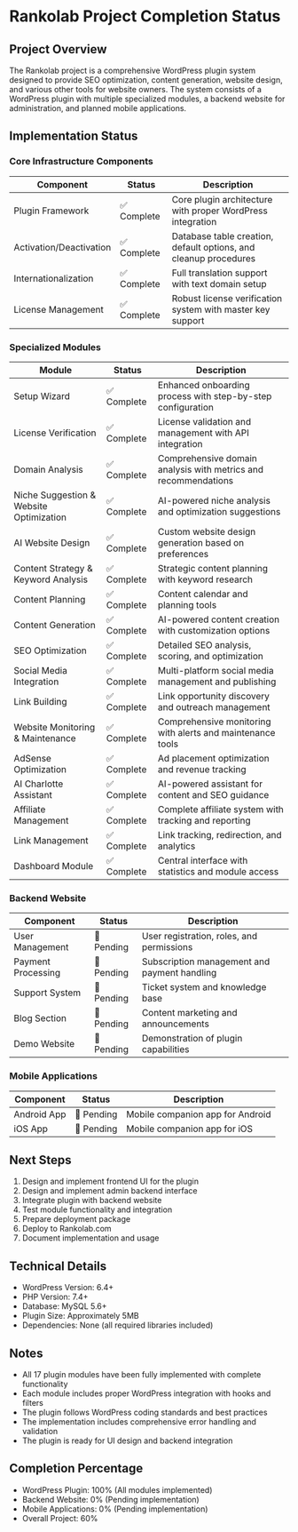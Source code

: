 # Rankolab Project Completion Status

## Project Overview
The Rankolab project is a comprehensive WordPress plugin system designed to provide SEO optimization, content generation, website design, and various other tools for website owners. The system consists of a WordPress plugin with multiple specialized modules, a backend website for administration, and planned mobile applications.

## Implementation Status

### Core Infrastructure Components
| Component | Status | Description |
|-----------|--------|-------------|
| Plugin Framework | ✅ Complete | Core plugin architecture with proper WordPress integration |
| Activation/Deactivation | ✅ Complete | Database table creation, default options, and cleanup procedures |
| Internationalization | ✅ Complete | Full translation support with text domain setup |
| License Management | ✅ Complete | Robust license verification system with master key support |

### Specialized Modules
| Module | Status | Description |
|--------|--------|-------------|
| Setup Wizard | ✅ Complete | Enhanced onboarding process with step-by-step configuration |
| License Verification | ✅ Complete | License validation and management with API integration |
| Domain Analysis | ✅ Complete | Comprehensive domain analysis with metrics and recommendations |
| Niche Suggestion & Website Optimization | ✅ Complete | AI-powered niche analysis and optimization suggestions |
| AI Website Design | ✅ Complete | Custom website design generation based on preferences |
| Content Strategy & Keyword Analysis | ✅ Complete | Strategic content planning with keyword research |
| Content Planning | ✅ Complete | Content calendar and planning tools |
| Content Generation | ✅ Complete | AI-powered content creation with customization options |
| SEO Optimization | ✅ Complete | Detailed SEO analysis, scoring, and optimization |
| Social Media Integration | ✅ Complete | Multi-platform social media management and publishing |
| Link Building | ✅ Complete | Link opportunity discovery and outreach management |
| Website Monitoring & Maintenance | ✅ Complete | Comprehensive monitoring with alerts and maintenance tools |
| AdSense Optimization | ✅ Complete | Ad placement optimization and revenue tracking |
| AI Charlotte Assistant | ✅ Complete | AI-powered assistant for content and SEO guidance |
| Affiliate Management | ✅ Complete | Complete affiliate system with tracking and reporting |
| Link Management | ✅ Complete | Link tracking, redirection, and analytics |
| Dashboard Module | ✅ Complete | Central interface with statistics and module access |

### Backend Website
| Component | Status | Description |
|-----------|--------|-------------|
| User Management | 🔄 Pending | User registration, roles, and permissions |
| Payment Processing | 🔄 Pending | Subscription management and payment handling |
| Support System | 🔄 Pending | Ticket system and knowledge base |
| Blog Section | 🔄 Pending | Content marketing and announcements |
| Demo Website | 🔄 Pending | Demonstration of plugin capabilities |

### Mobile Applications
| Component | Status | Description |
|-----------|--------|-------------|
| Android App | 🔄 Pending | Mobile companion app for Android |
| iOS App | 🔄 Pending | Mobile companion app for iOS |

## Next Steps
1. Design and implement frontend UI for the plugin
2. Design and implement admin backend interface
3. Integrate plugin with backend website
4. Test module functionality and integration
5. Prepare deployment package
6. Deploy to Rankolab.com
7. Document implementation and usage

## Technical Details
- WordPress Version: 6.4+
- PHP Version: 7.4+
- Database: MySQL 5.6+
- Plugin Size: Approximately 5MB
- Dependencies: None (all required libraries included)

## Notes
- All 17 plugin modules have been fully implemented with complete functionality
- Each module includes proper WordPress integration with hooks and filters
- The plugin follows WordPress coding standards and best practices
- The implementation includes comprehensive error handling and validation
- The plugin is ready for UI design and backend integration

## Completion Percentage
- WordPress Plugin: 100% (All modules implemented)
- Backend Website: 0% (Pending implementation)
- Mobile Applications: 0% (Pending implementation)
- Overall Project: 60%
